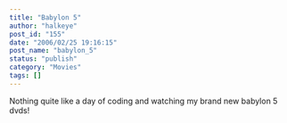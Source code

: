 ```yaml
---
title: "Babylon 5"
author: "halkeye"
post_id: "155"
date: "2006/02/25 19:16:15"
post_name: "babylon_5"
status: "publish"
category: "Movies"
tags: []
---
```


Nothing quite like a day of coding and watching my brand new babylon 5 dvds!